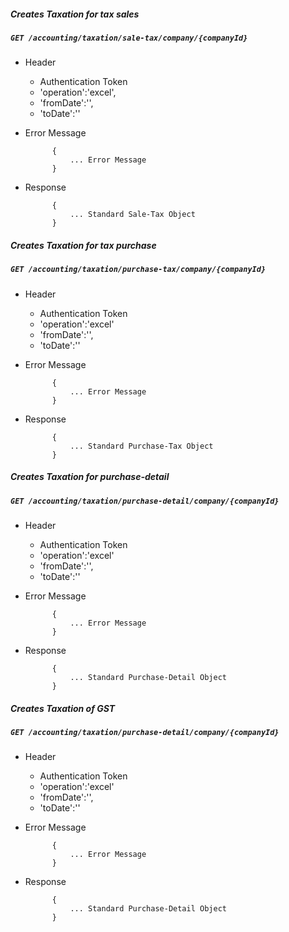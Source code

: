 ##### Creates Taxation for tax sales

##### `GET /accounting/taxation/sale-tax/company/{companyId}`
+ Header
	- Authentication Token
	- 'operation':'excel',
	- 'fromDate':'',
	- 'toDate':''
+ Error Message

			{
				... Error Message
			}            
+ Response

            {
                ... Standard Sale-Tax Object
            }

##### Creates Taxation for tax purchase

##### `GET /accounting/taxation/purchase-tax/company/{companyId}`
+ Header
	- Authentication Token
	- 'operation':'excel'
	- 'fromDate':'',
	- 'toDate':''
+ Error Message

			{
				... Error Message
			}            
+ Response

            {
                ... Standard Purchase-Tax Object
            }

			
##### Creates Taxation for purchase-detail

##### `GET /accounting/taxation/purchase-detail/company/{companyId}`
+ Header
	- Authentication Token
	- 'operation':'excel'
	- 'fromDate':'',
	- 'toDate':''
+ Error Message

			{
				... Error Message
			}            
+ Response

            {
                ... Standard Purchase-Detail Object
            }
##### Creates Taxation of GST

##### `GET /accounting/taxation/purchase-detail/company/{companyId}`
+ Header
	- Authentication Token
	- 'operation':'excel'
	- 'fromDate':'',
	- 'toDate':''
+ Error Message

			{
				... Error Message
			}            
+ Response

            {
                ... Standard Purchase-Detail Object
            }
